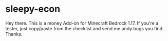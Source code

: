 # sleepy-econ

Hey there. This is a money Add-on for Minecraft Bedrock 1.17. If you're a tester, just copy/paste from the checklist and send me andy bugs you find. Thanks.
